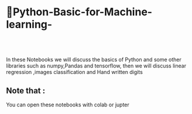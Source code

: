 <h1>📌Python-Basic-for-Machine-learning- <p><img https://media-exp1.licdn.com/dms/image/C4E0BAQHGLGltI2rzuQ/company-logo_200_200/0?e=2159024400&v=beta&t=adq8rNV09dPC6egdJMnfARt6Aq0TC9bSomFvFtm50WM /></p> </h1>
<p><img https://media-exp1.licdn.com/dms/image/C4E0BAQHGLGltI2rzuQ/company-logo_200_200/0?e=2159024400&v=beta&t=adq8rNV09dPC6egdJMnfARt6Aq0TC9bSomFvFtm50WM /></p>
In these Notebooks we will discuss the basics of Python and some other libraries such as numpy,Pandas and tensorflow, then we will discuss linear regression ,images classification and Hand written digits

<h2>Note that : </h2>  <p>You can open these notebooks with colab or jupter </p>

